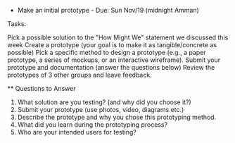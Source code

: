 * Make an initial prototype - Due: Sun Nov/19 (midnight Amman)

Tasks:

Pick a possible solution to the "How Might We" statement we discussed this week
Create a prototype (your goal is to make it as tangible/concrete as possible)
Pick a specific method to design a prototype (e.g., a paper prototype, a series of mockups, or an interactive wireframe). 
Submit your prototype and documentation (answer the questions below)
Review the prototypes of 3 other groups and leave feedback. 

** Questions to Answer

1. What solution are you testing? (and why did you choose it?)
2. Submit your prototype (use photos, video, diagrams etc.)
3. Describe the prototype and why you chose this prototyping method. 
4. What did you learn during the prototyping process?
5. Who are your intended users for testing?